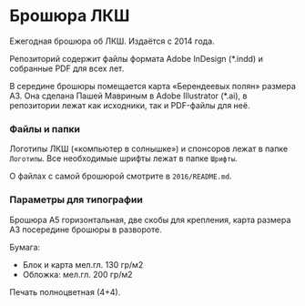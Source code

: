 # Брошюра ЛКШ

Ежегодная брошюра об ЛКШ. Издаётся с 2014 года.

Репозиторий содержит файлы формата Adobe InDesign (\*.indd) и собранные PDF для всех лет.

В середине брошюры помещается карта «Берендеевых полян» размера A3.
Она сделана Пашей Мавриным в Adobe Illustrator (\*.ai), в репозитории лежат как исходники, так и PDF-файлы для неё.

### Файлы и папки

Логотипы ЛКШ («компьютер в солнышке») и спонсоров лежат в папке `Логотипы`. Все необходимые шрифты лежат в папке `Шрифты`.

О файлах с самой брошюрой смотрите в `2016/README.md`.

### Параметры для типографии

Брошюра А5 горизонтальная, две скобы для крепления, карта размера A3 посередине брошюры в развороте.

Бумага:

* Блок и карта мел.гл. 130 гр/м2
* Обложка: мел.гл. 200 гр/м2

Печать полноцветная (4+4).
